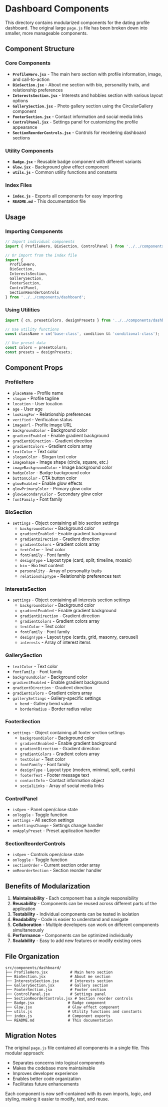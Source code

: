 # Dashboard Components

This directory contains modularized components for the dating profile dashboard. The original large `page.js` file has been broken down into smaller, more manageable components.

## Component Structure

### Core Components

- **`ProfileHero.jsx`** - The main hero section with profile information, image, and call-to-action
- **`BioSection.jsx`** - About me section with bio, personality traits, and relationship preferences
- **`InterestsSection.jsx`** - Interests and hobbies section with various layout options
- **`GallerySection.jsx`** - Photo gallery section using the CircularGallery component
- **`FooterSection.jsx`** - Contact information and social media links
- **`ControlPanel.jsx`** - Settings panel for customizing the profile appearance
- **`SectionReorderControls.jsx`** - Controls for reordering dashboard sections

### Utility Components

- **`Badge.jsx`** - Reusable badge component with different variants
- **`Glow.jsx`** - Background glow effect component
- **`utils.js`** - Common utility functions and constants

### Index Files

- **`index.js`** - Exports all components for easy importing
- **`README.md`** - This documentation file

## Usage

### Importing Components

```javascript
// Import individual components
import { ProfileHero, BioSection, ControlPanel } from '../../components/dashboard';

// Or import from the index file
import {
  ProfileHero,
  BioSection,
  InterestsSection,
  GallerySection,
  FooterSection,
  ControlPanel,
  SectionReorderControls
} from '../../components/dashboard';
```

### Using Utilities

```javascript
import { cn, presetColors, designPresets } from '../../components/dashboard';

// Use utility functions
const className = cn('base-class', condition && 'conditional-class');

// Use preset data
const colors = presetColors;
const presets = designPresets;
```

## Component Props

### ProfileHero
- `placeName` - Profile name
- `slogan` - Profile tagline
- `location` - User location
- `age` - User age
- `lookingFor` - Relationship preferences
- `verified` - Verification status
- `imageUrl` - Profile image URL
- `backgroundColor` - Background color
- `gradientEnabled` - Enable gradient background
- `gradientDirection` - Gradient direction
- `gradientColors` - Gradient colors array
- `textColor` - Text color
- `sloganColor` - Slogan text color
- `imageShape` - Image shape (circle, square, etc.)
- `imageBackgroundColor` - Image background color
- `badgeColor` - Badge background color
- `buttonColor` - CTA button color
- `glowEnabled` - Enable glow effects
- `glowPrimaryColor` - Primary glow color
- `glowSecondaryColor` - Secondary glow color
- `fontFamily` - Font family

### BioSection
- `settings` - Object containing all bio section settings
  - `backgroundColor` - Background color
  - `gradientEnabled` - Enable gradient background
  - `gradientDirection` - Gradient direction
  - `gradientColors` - Gradient colors array
  - `textColor` - Text color
  - `fontFamily` - Font family
  - `designType` - Layout type (card, split, timeline, mosaic)
  - `bio` - Bio text content
  - `personality` - Array of personality traits
  - `relationshipType` - Relationship preferences text

### InterestsSection
- `settings` - Object containing all interests section settings
  - `backgroundColor` - Background color
  - `gradientEnabled` - Enable gradient background
  - `gradientDirection` - Gradient direction
  - `gradientColors` - Gradient colors array
  - `textColor` - Text color
  - `fontFamily` - Font family
  - `designType` - Layout type (cards, grid, masonry, carousel)
  - `interests` - Array of interest items

### GallerySection
- `textColor` - Text color
- `fontFamily` - Font family
- `backgroundColor` - Background color
- `gradientEnabled` - Enable gradient background
- `gradientDirection` - Gradient direction
- `gradientColors` - Gradient colors array
- `gallerySettings` - Gallery-specific settings
  - `bend` - Gallery bend value
  - `borderRadius` - Border radius value

### FooterSection
- `settings` - Object containing all footer section settings
  - `backgroundColor` - Background color
  - `gradientEnabled` - Enable gradient background
  - `gradientDirection` - Gradient direction
  - `gradientColors` - Gradient colors array
  - `textColor` - Text color
  - `fontFamily` - Font family
  - `designType` - Layout type (modern, minimal, split, cards)
  - `footerText` - Footer message text
  - `contactInfo` - Contact information object
  - `socialLinks` - Array of social media links

### ControlPanel
- `isOpen` - Panel open/close state
- `onToggle` - Toggle function
- `settings` - All section settings
- `onSettingsChange` - Settings change handler
- `onApplyPreset` - Preset application handler

### SectionReorderControls
- `isOpen` - Controls open/close state
- `onToggle` - Toggle function
- `sectionOrder` - Current section order array
- `onReorderSection` - Section reorder handler

## Benefits of Modularization

1. **Maintainability** - Each component has a single responsibility
2. **Reusability** - Components can be reused across different parts of the application
3. **Testability** - Individual components can be tested in isolation
4. **Readability** - Code is easier to understand and navigate
5. **Collaboration** - Multiple developers can work on different components simultaneously
6. **Performance** - Components can be optimized individually
7. **Scalability** - Easy to add new features or modify existing ones

## File Organization

```
src/components/dashboard/
├── ProfileHero.jsx          # Main hero section
├── BioSection.jsx           # About me section
├── InterestsSection.jsx     # Interests section
├── GallerySection.jsx       # Gallery section
├── FooterSection.jsx        # Footer section
├── ControlPanel.jsx         # Settings panel
├── SectionReorderControls.jsx # Section reorder controls
├── Badge.jsx               # Badge component
├── Glow.jsx                # Glow effect component
├── utils.js                # Utility functions and constants
├── index.js                # Component exports
└── README.md               # This documentation
```

## Migration Notes

The original `page.js` file contained all components in a single file. This modular approach:

- Separates concerns into logical components
- Makes the codebase more maintainable
- Improves developer experience
- Enables better code organization
- Facilitates future enhancements

Each component is now self-contained with its own imports, logic, and styling, making it easier to modify, test, and reuse. 